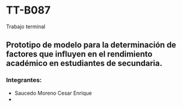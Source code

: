 # TT-B087
 Trabajo terminal
## Prototipo de modelo para la determinación de factores que influyen en el rendimiento académico en estudiantes de secundaria.
### Integrantes:
- Saucedo Moreno Cesar Enrique
-